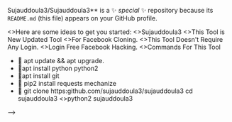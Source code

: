 Sujauddoula3/Sujauddoula3** is a ✨ _special_ ✨ repository because its `README.md` (this file) appears on your GitHub profile.

<>Here are some ideas to get you started:
<>Sujauddoula3
<>This Tool is New Updated Tool
<>For Facebook Cloning.
<>This Tool Doesn't Require Any Login.
<>Login Free Facebook Hacking.
<>Commands For This Tool


- 🔭 apt update && apt upgrade.
- 🌱apt install python python2
- 👯apt install git
- 🤔 pip2 install requests mechanize
- 💬 git clone https:github.com/sujauddoula3/sujauddoula3
cd sujauddoula3
<>python2 sujauddoula3


-->
